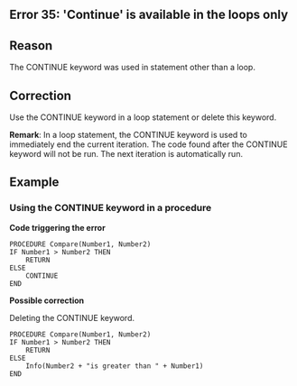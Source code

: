 
## Error 35: 'Continue' is available in the loops only
			



<a name="NOTE1"></a>
<a name="NOTE1_1"></a>


## Reason
<a name="reason_ELTTEXTE000086"></a>
The CONTINUE keyword was used in statement other than a loop.

<a name="NOTE2"></a>
<a name="NOTE2_1"></a>


## Correction
<a name="correction_ELTTEXTE000110"></a>
Use the CONTINUE keyword in a loop statement or delete this keyword.

**Remark**: In a loop statement, the CONTINUE keyword is used to immediately end the current iteration. The code found after the CONTINUE keyword will not be run. The next iteration is automatically run.

<a name="NOTE3"></a>
<a name="NOTE3_1"></a>


## Example
<a name="example_ELTTEXTE000134"></a>


### Using the CONTINUE keyword in a procedure
<a name="using_the_continue_keyword_procedure_ELTPARAGRAPHE000027"></a>

**Code triggering the error** 


```wl
PROCEDURE Compare(Number1, Number2)
IF Number1 > Number2 THEN 
	RETURN
ELSE
	CONTINUE
END
```




**Possible correction**

Deleting the CONTINUE keyword.


```wl
PROCEDURE Compare(Number1, Number2)
IF Number1 > Number2 THEN 
	RETURN
ELSE
	Info(Number2 + "is greater than " + Number1)
END
```



